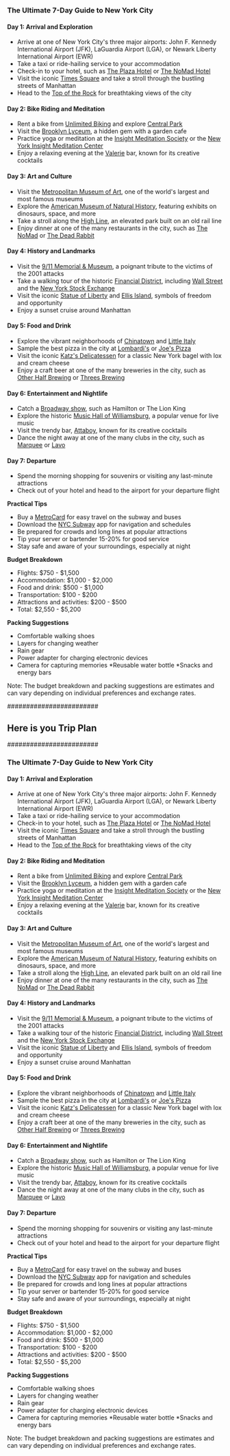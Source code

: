### The Ultimate 7-Day Guide to New York City
#### Day 1: Arrival and Exploration
* Arrive at one of New York City's three major airports: John F. Kennedy International Airport (JFK), LaGuardia Airport (LGA), or Newark Liberty International Airport (EWR)
* Take a taxi or ride-hailing service to your accommodation
* Check-in to your hotel, such as [The Plaza Hotel](https://www.theplazany.com/) or [The NoMad Hotel](https://www.thenomadhotel.com/)  
* Visit the iconic [Times Square](https://www.timessquarenyc.org/) and take a stroll through the bustling streets of Manhattan
* Head to the [Top of the Rock](https://www.topoftherocknyc.com/) for breathtaking views of the city

#### Day 2: Bike Riding and Meditation
* Rent a bike from [Unlimited Biking](https://www.unlimitedbiking.com/) and explore [Central Park](https://www.centralparknyc.org/)    
* Visit the [Brooklyn Lyceum](https://www.brooklynlyceum.com/), a hidden gem with a garden cafe
* Practice yoga or meditation at the [Insight Meditation Society](https://www.insightmeditationcenter.org/) or the [New York Insight Meditation Center](https://www.nyimc.org/)
* Enjoy a relaxing evening at the [Valerie](https://www.valerienyc.com/) bar, known for its creative cocktails

#### Day 3: Art and Culture
* Visit the [Metropolitan Museum of Art](https://www.metmuseum.org/), one of the world's largest and most famous museums
* Explore the [American Museum of Natural History](https://www.amnh.org/), featuring exhibits on dinosaurs, space, and more
* Take a stroll along the [High Line](https://www.thehighline.org/), an elevated park built on an old rail line
* Enjoy dinner at one of the many restaurants in the city, such as [The NoMad](https://www.thenomadhotel.com/restaurant) or [The Dead Rabbit](https://www.deadrabbitnyc.com/)

#### Day 4: History and Landmarks
* Visit the [9/11 Memorial & Museum](https://www.911memorial.org/), a poignant tribute to the victims of the 2001 attacks
* Take a walking tour of the historic [Financial District](https://www.nycgo.com/neighborhoods/lower-manhattan/financial-district), including [Wall Street](https://www.nycgo.com/attractions/wall-street) and the [New York Stock Exchange](https://www.nyse.com/)
* Visit the iconic [Statue of Liberty](https://www.libertyellisfoundation.org/) and [Ellis Island](https://www.libertyellisfoundation.org/ellis-island/), symbols of freedom and opportunity
* Enjoy a sunset cruise around Manhattan

#### Day 5: Food and Drink
* Explore the vibrant neighborhoods of [Chinatown](https://www.nycgo.com/neighborhoods/lower-manhattan/chinatown) and [Little Italy](https://www.nycgo.com/neighborhoods/lower-manhattan/little-italy)
* Sample the best pizza in the city at [Lombardi's](https://www.lombardispizza.com/) or [Joe's Pizza](https://www.joespizzanyc.com/)   
* Visit the iconic [Katz's Delicatessen](https://www.katzsdelicatessen.com/) for a classic New York bagel with lox and cream cheese    
* Enjoy a craft beer at one of the many breweries in the city, such as [Other Half Brewing](https://www.otherhalfbrewing.com/) or [Threes Brewing](https://www.threesbrewing.com/)

#### Day 6: Entertainment and Nightlife
* Catch a [Broadway show](https://www.broadway.com/), such as Hamilton or The Lion King
* Explore the historic [Music Hall of Williamsburg](https://www.musichallofwilliamsburg.com/), a popular venue for live music
* Visit the trendy bar, [Attaboy](https://www.attaboy.com/), known for its creative cocktails
* Dance the night away at one of the many clubs in the city, such as [Marquee](https://www.marqueenyc.com/) or [Lavo](https://www.lavony.com/)

#### Day 7: Departure
* Spend the morning shopping for souvenirs or visiting any last-minute attractions
* Check out of your hotel and head to the airport for your departure flight

**Practical Tips**
* Buy a [MetroCard](https://www.mta.info/metrocard) for easy travel on the subway and buses
* Download the [NYC Subway](https://www.appstore.com/nycsubway) app for navigation and schedules
* Be prepared for crowds and long lines at popular attractions
* Tip your server or bartender 15-20% for good service
* Stay safe and aware of your surroundings, especially at night

**Budget Breakdown**
* Flights: $750 - $1,500
* Accommodation: $1,000 - $2,000
* Food and drink: $500 - $1,000
* Transportation: $100 - $200
* Attractions and activities: $200 - $500
* Total: $2,550 - $5,200

**Packing Suggestions**
* Comfortable walking shoes
* Layers for changing weather
* Rain gear
* Power adapter for charging electronic devices
* Camera for capturing memories
*Reusable water bottle
*Snacks and energy bars

Note: The budget breakdown and packing suggestions are estimates and can vary depending on individual preferences and exchange rates.  




########################
## Here is you Trip Plan
########################

### The Ultimate 7-Day Guide to New York City
#### Day 1: Arrival and Exploration
* Arrive at one of New York City's three major airports: John F. Kennedy International Airport (JFK), LaGuardia Airport (LGA), or Newark Liberty International Airport (EWR)
* Take a taxi or ride-hailing service to your accommodation
* Check-in to your hotel, such as [The Plaza Hotel](https://www.theplazany.com/) or [The NoMad Hotel](https://www.thenomadhotel.com/)  
* Visit the iconic [Times Square](https://www.timessquarenyc.org/) and take a stroll through the bustling streets of Manhattan
* Head to the [Top of the Rock](https://www.topoftherocknyc.com/) for breathtaking views of the city

#### Day 2: Bike Riding and Meditation
* Rent a bike from [Unlimited Biking](https://www.unlimitedbiking.com/) and explore [Central Park](https://www.centralparknyc.org/)    
* Visit the [Brooklyn Lyceum](https://www.brooklynlyceum.com/), a hidden gem with a garden cafe
* Practice yoga or meditation at the [Insight Meditation Society](https://www.insightmeditationcenter.org/) or the [New York Insight Meditation Center](https://www.nyimc.org/)
* Enjoy a relaxing evening at the [Valerie](https://www.valerienyc.com/) bar, known for its creative cocktails

#### Day 3: Art and Culture
* Visit the [Metropolitan Museum of Art](https://www.metmuseum.org/), one of the world's largest and most famous museums
* Explore the [American Museum of Natural History](https://www.amnh.org/), featuring exhibits on dinosaurs, space, and more
* Take a stroll along the [High Line](https://www.thehighline.org/), an elevated park built on an old rail line
* Enjoy dinner at one of the many restaurants in the city, such as [The NoMad](https://www.thenomadhotel.com/restaurant) or [The Dead Rabbit](https://www.deadrabbitnyc.com/)

#### Day 4: History and Landmarks
* Visit the [9/11 Memorial & Museum](https://www.911memorial.org/), a poignant tribute to the victims of the 2001 attacks
* Take a walking tour of the historic [Financial District](https://www.nycgo.com/neighborhoods/lower-manhattan/financial-district), including [Wall Street](https://www.nycgo.com/attractions/wall-street) and the [New York Stock Exchange](https://www.nyse.com/)
* Visit the iconic [Statue of Liberty](https://www.libertyellisfoundation.org/) and [Ellis Island](https://www.libertyellisfoundation.org/ellis-island/), symbols of freedom and opportunity
* Enjoy a sunset cruise around Manhattan

#### Day 5: Food and Drink
* Explore the vibrant neighborhoods of [Chinatown](https://www.nycgo.com/neighborhoods/lower-manhattan/chinatown) and [Little Italy](https://www.nycgo.com/neighborhoods/lower-manhattan/little-italy)
* Sample the best pizza in the city at [Lombardi's](https://www.lombardispizza.com/) or [Joe's Pizza](https://www.joespizzanyc.com/)   
* Visit the iconic [Katz's Delicatessen](https://www.katzsdelicatessen.com/) for a classic New York bagel with lox and cream cheese    
* Enjoy a craft beer at one of the many breweries in the city, such as [Other Half Brewing](https://www.otherhalfbrewing.com/) or [Threes Brewing](https://www.threesbrewing.com/)

#### Day 6: Entertainment and Nightlife
* Catch a [Broadway show](https://www.broadway.com/), such as Hamilton or The Lion King
* Explore the historic [Music Hall of Williamsburg](https://www.musichallofwilliamsburg.com/), a popular venue for live music
* Visit the trendy bar, [Attaboy](https://www.attaboy.com/), known for its creative cocktails
* Dance the night away at one of the many clubs in the city, such as [Marquee](https://www.marqueenyc.com/) or [Lavo](https://www.lavony.com/)

#### Day 7: Departure
* Spend the morning shopping for souvenirs or visiting any last-minute attractions
* Check out of your hotel and head to the airport for your departure flight

**Practical Tips**
* Buy a [MetroCard](https://www.mta.info/metrocard) for easy travel on the subway and buses
* Download the [NYC Subway](https://www.appstore.com/nycsubway) app for navigation and schedules
* Be prepared for crowds and long lines at popular attractions
* Tip your server or bartender 15-20% for good service
* Stay safe and aware of your surroundings, especially at night

**Budget Breakdown**
* Flights: $750 - $1,500
* Accommodation: $1,000 - $2,000
* Food and drink: $500 - $1,000
* Transportation: $100 - $200
* Attractions and activities: $200 - $500
* Total: $2,550 - $5,200

**Packing Suggestions**
* Comfortable walking shoes
* Layers for changing weather
* Rain gear
* Power adapter for charging electronic devices
* Camera for capturing memories
*Reusable water bottle
*Snacks and energy bars

Note: The budget breakdown and packing suggestions are estimates and can vary depending on individual preferences and exchange rates.  